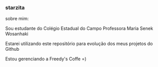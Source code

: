 ### starzita 

sobre mim:

Sou estudante do Colégio Estadual do Campo Professora Maria Senek Wosanhaki

Estarei utilizando este repositório para evolução dos meus projetos do Github

Estou gerenciando a Freedy's Coffe =)
